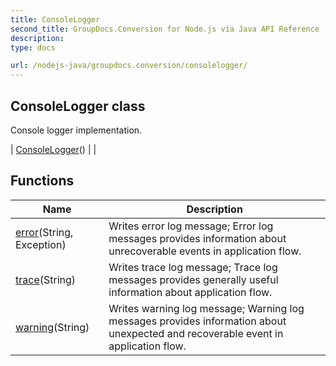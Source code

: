 ```yaml
---
title: ConsoleLogger
second_title: GroupDocs.Conversion for Node.js via Java API Reference
description: 
type: docs

url: /nodejs-java/groupdocs.conversion/consolelogger/
---
```


## ConsoleLogger class

 Console logger implementation.
 
| [ConsoleLogger](consolelogger)() |  |

## Functions

| Name | Description |
| --- | --- |
| [error](error)(String, Exception) | Writes error log message; Error log messages provides information about unrecoverable events in application flow. |
| [trace](trace)(String) | Writes trace log message; Trace log messages provides generally useful information about application flow. |
| [warning](warning)(String) | Writes warning log message; Warning log messages provides information about unexpected and recoverable event in application flow. |
